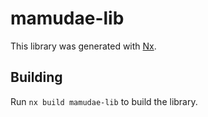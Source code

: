 # mamudae-lib

This library was generated with [Nx](https://nx.dev).

## Building

Run `nx build mamudae-lib` to build the library.
